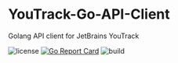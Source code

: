 # YouTrack-Go-API-Client
Golang API client for JetBrains YouTrack

![license](https://img.shields.io/github/license/ckopjiuoh/YouTrack-Go-API-Client.svg)
[![Go Report Card](https://goreportcard.com/badge/github.com/ckopjiuoh/YouTrack-Go-API-Client)](https://goreportcard.com/report/github.com/ckopjiuoh/YouTrack-Go-API-Client)
![build](https://travis-ci.org/ckopjiuoh/YouTrack-Go-API-Client.svg?branch=master)
